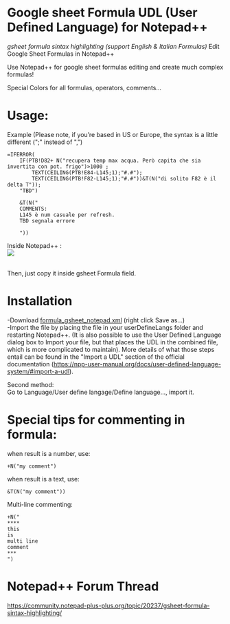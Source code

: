 # Google sheet Formula UDL (User Defined Language) for Notepad++ 
*gsheet formula sintax highlighting (support English & Italian Formulas)*
Edit Google Sheet Formulas in Notepad++

Use Notepad++ for google sheet formulas editing and create much complex formulas!

Special Colors for all formulas, operators, comments...

# Usage:

Example (Please note, if you’re based in US or Europe, the syntax is a little different (";" instead of ",")

```
=IFERROR(
	IF(PTB!D82+ N("recupera temp max acqua. Però capita che sia invertita con pot. frigo")>1000 ;
		TEXT(CEILING(PTB!E84-L145;1);"#.#");
		TEXT(CEILING(PTB!F82-L145;1);"#.#"))&T(N("di solito F82 è il delta T"));
	"TBD")

	&T(N("
	COMMENTS:
	L145 è num casuale per refresh.
	TBD segnala errore

	"))

```

Inside Notepad++ :
</br>
<img src="https://github.com/adegard/gsheet_notepad-plus-plus/blob/main/Cattura3.JPG"  align="center">

</br>
Then, just copy it inside gsheet Formula field.


# Installation
-Download <a href="https://raw.githubusercontent.com/adegard/gsheet_notepad-plus-plus/main/formula_gsheet_notepad.xml" rel="nofollow">formula_gsheet_notepad.xml</a> (right click Save as...)</br>
-Import the file by placing the file in your userDefineLangs folder and restarting Notepad++. (It is also possible to use the User Defined Language dialog box to Import your file, but that places the UDL in the combined file, which is more complicated to maintain). More details of what those steps entail can be found in the "Import a UDL" section of the official documentation (https://npp-user-manual.org/docs/user-defined-language-system/#import-a-udl).</br>

Second method:</br>
Go to Language/User define langage/Define language..., import it.</br>

# Special tips for commenting in formula:

when result is a number, use:
```
+N("my comment")
```
when result is a text, use:
```
&T(N("my comment"))
```
Multi-line commenting:
```
+N("
****
this
is 
multi line
comment
***
")
```

# Notepad++ Forum Thread 
https://community.notepad-plus-plus.org/topic/20237/gsheet-formula-sintax-highlighting/
